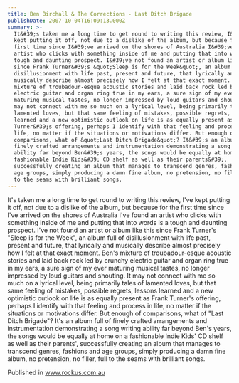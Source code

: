 ```yaml
---
title: Ben Birchall & The Corrections - Last Ditch Brigade
publishDate: 2007-10-04T16:09:13.000Z
summary: >-
  It&#39;s taken me a long time to get round to writing this review, I&#39;ve
  kept putting it off, not due to a dislike of the album, but because for the
  first time since I&#39;ve arrived on the shores of Australia I&#39;ve found an
  artist who clicks with something inside of me and putting that into words is a
  tough and daunting prospect. I&#39;ve not found an artist or album like this
  since Frank Turner&#39;s &quot;Sleep is for the Week&quot;, an album full of
  disillusionment with life past, present and future, that lyrically and
  musically describe almost precisely how I felt at that exact moment. Ben&#39;s
  mixture of troubadour-esque acoustic stories and laid back rock led by crunchy
  electric guitar and organ ring true in my ears, a sure sign of my ever
  maturing musical tastes, no longer impressed by loud guitars and shouting. It
  may not connect with me so much on a lyrical level, being primarily tales of
  lamented loves, but that same feeling of mistakes, possible regrets, lessons
  learned and a new optimistic outlook on life is as equally present as Frank
  Turner&#39;s offering, perhaps I identify with that feeling and process in
  life, no matter if the situations or motivations differ. But enough of
  comparisons, what of &quot;Last Ditch Brigade&quot;? It&#39;s an album full of
  finely crafted arrangements and instrumentation demonstrating a song writing
  ability far beyond Ben&#39;s years, the songs would be equally at home on a
  fashionable Indie Kids&#39; CD shelf as well as their parents&#39;,
  successfully creating an album that manages to transcend genres, fashions and
  age groups, simply producing a damn fine album, no pretension, no filler, full
  to the seams with brilliant songs.
---
```



It&#39;s taken me a long time to get round to writing this review, I&#39;ve kept putting it off, not due to a dislike of the album, but because for the first time since I&#39;ve arrived on the shores of Australia I&#39;ve found an artist who clicks with something inside of me and putting that into words is a tough and daunting prospect. I&#39;ve not found an artist or album like this since Frank Turner&#39;s &quot;Sleep is for the Week&quot;, an album full of disillusionment with life past, present and future, that lyrically and musically describe almost precisely how I felt at that exact moment. Ben&#39;s mixture of troubadour-esque acoustic stories and laid back rock led by crunchy electric guitar and organ ring true in my ears, a sure sign of my ever maturing musical tastes, no longer impressed by loud guitars and shouting. It may not connect with me so much on a lyrical level, being primarily tales of lamented loves, but that same feeling of mistakes, possible regrets, lessons learned and a new optimistic outlook on life is as equally present as Frank Turner&#39;s offering, perhaps I identify with that feeling and process in life, no matter if the situations or motivations differ. But enough of comparisons, what of &quot;Last Ditch Brigade&quot;? It&#39;s an album full of finely crafted arrangements and instrumentation demonstrating a song writing ability far beyond Ben&#39;s years, the songs would be equally at home on a fashionable Indie Kids&#39; CD shelf as well as their parents&#39;, successfully creating an album that manages to transcend genres, fashions and age groups, simply producing a damn fine album, no pretension, no filler, full to the seams with brilliant songs.

Published in www.rockus.com.au
